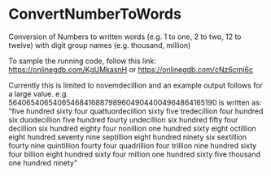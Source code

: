 # ConvertNumberToWords
Conversion of Numbers to written words (e.g. 1 to one, 2 to two, 12 to twelve) with digit group names (e.g. thousand, million)

To sample the running code, follow this link: https://onlinegdb.com/KgUMkasnH or https://onlinegdb.com/cNz6cmj6c

Currently this is limited to novemdecillion and an example output follows for a large value.
e.g. 
564065406540654684168879896049044004964864165190
is written as:
"five hundred sixty four quattuordecillion sixty five tredecillion four hundred six duodecillion
  five hundred fourty undecillion six hundred fifty four decillion six hundred eighty four nonillion
  one hundred sixty eight octillion eight hundred seventy nine septillion eight hundred ninety six sextillion
  fourty nine quintillion fourty four quadrillion four trillion nine hundred sixty four billion
  eight hundred sixty four million one hundred sixty five thousand one hundred ninety"

